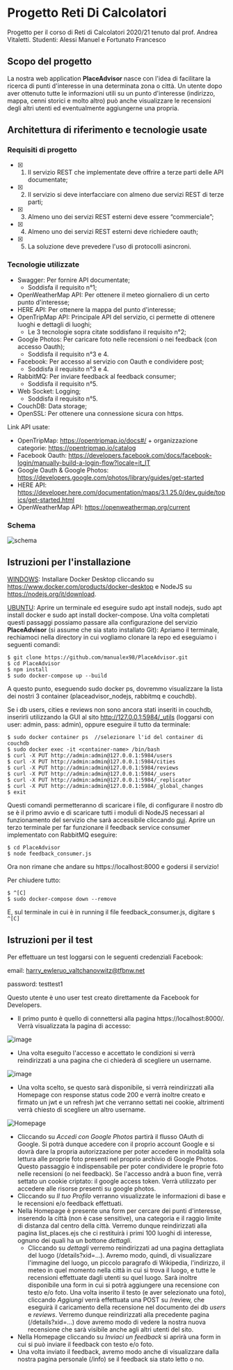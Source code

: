 # Progetto Reti Di Calcolatori
Progetto per il corso di Reti di Calcolatori 2020/21 tenuto dal prof. Andrea Vitaletti.
Studenti: Alessi Manuel e Fortunato Francesco

## Scopo del progetto
La nostra web application **PlaceAdvisor** nasce con l'idea di facilitare la ricerca di punti d'interesse in una determinata zona o città. Un utente dopo aver ottenuto tutte le informazioni utili su un punto d'interesse (indirizzo, mappa, cenni storici e molto altro) può anche visualizzare le recensioni degli altri utenti ed eventualmente aggiungerne una propria.

## Architettura di riferimento e tecnologie usate

### Requisiti di progetto
- [x] 1. Il servizio REST che implementate deve offrire a terze parti delle API documentate;
- [x] 2. Il servizio si deve interfacciare con almeno due servizi REST di terze parti;
- [x] 3. Almeno uno dei servizi REST esterni deve essere “commerciale”;
- [x] 4. Almeno uno dei servizi REST esterni deve richiedere oauth;
- [x] 5. La soluzione deve prevedere l'uso di protocolli asincroni.

### Tecnologie utilizzate
- Swagger: Per fornire API documentate;
  - Soddisfa il requisito n°1;
- OpenWeatherMap API: Per ottenere il meteo giornaliero di un certo punto d'interesse;
- HERE API: Per ottenere la mappa del punto d'interesse;
- OpenTripMap API: Principale API del servizio, ci permette di ottenere luoghi e dettagli di luoghi;
  - Le 3 tecnologie sopra citate soddisfano il requisito n°2;
- Google Photos: Per caricare foto nelle recensioni o nei feedback (con accesso Oauth);
  - Soddisfa il requisito n°3 e 4.
- Facebook: Per accesso al servizio con Oauth e condividere post;
  - Soddisfa il requisito n°3 e 4.
- RabbitMQ: Per inviare feedback al feedback consumer;
  - Soddisfa il requisito n°5.
- Web Socket: Logging;
  - Soddisfa il requisito n°5.
- CouchDB: Data storage;
- OpenSSL: Per ottenere una connessione sicura con https.

Link API usate:
- OpenTripMap:  https://opentripmap.io/docs#/ + organizzazione categorie: https://opentripmap.io/catalog
- Facebook Oauth: https://developers.facebook.com/docs/facebook-login/manually-build-a-login-flow?locale=it_IT
- Google Oauth & Google Photos: https://developers.google.com/photos/library/guides/get-started
- HERE API: https://developer.here.com/documentation/maps/3.1.25.0/dev_guide/topics/get-started.html
- OpenWeatherMap API: https://openweathermap.org/current

### Schema
![schema](https://user-images.githubusercontent.com/50673340/123996987-32954380-d9d0-11eb-82de-451ae15e42a3.jpg)



## Istruzioni per l'installazione
<ins>WINDOWS</ins>: Installare Docker Desktop cliccando su https://www.docker.com/products/docker-desktop e NodeJS su https://nodejs.org/it/download.

<ins>UBUNTU</ins>: Aprire un terminale ed eseguire sudo apt install nodejs, sudo apt install docker e sudo apt install docker-compose.
Una volta completati questi passaggi possiamo passare alla configurazione del servizio **PlaceAdvisor** (si assume che sia stato installato Git):
Apriamo il terminale, rechiamoci nella directory in cui vogliamo clonare la repo ed eseguiamo i seguenti comandi:
```
$ git clone https://github.com/manualex98/PlaceAdvisor.git
$ cd PlaceAdvisor
$ npm install
$ sudo docker-compose up --build
```
A questo punto, eseguendo sudo docker ps, dovremmo visualizzare la lista dei nostri 3 container (placeadvisor_nodejs, rabbitmq e couchdb).

Se i db users, cities e reviews non sono ancora stati inseriti in couchdb, inserirli utilizzando la GUI al sito http://127.0.0.1:5984/_utils (loggarsi con user: admin, pass: admin), oppure eseguire il tutto da terminale:
```
$ sudo docker container ps  //selezionare l'id del container di couchdb
$ sudo docker exec -it <container-name> /bin/bash
$ curl -X PUT http://admin:admin@127.0.0.1:5984/users
$ curl -X PUT http://admin:admin@127.0.0.1:5984/cities
$ curl -X PUT http://admin:admin@127.0.0.1:5984/reviews
$ curl -X PUT http://admin:admin@127.0.0.1:5984/_users
$ curl -X PUT http://admin:admin@127.0.0.1:5984/_replicator
$ curl -X PUT http://admin:admin@127.0.0.1:5984/_global_changes
$ exit
```
Questi comandi permetteranno di scaricare i file, di configurare il nostro db se è il primo avvio e di scaricare tutti i moduli di NodeJS necessari al funzionamento del servizio che sarà accessibile cliccando [qui](https://localhost:8000).
Aprire un terzo terminale per far funzionare il feedback service consumer implementato con RabbitMQ eseguire:
```
$ cd PlaceAdvisor
$ node feedback_consumer.js
```
Ora non rimane che andare su https://localhost:8000 e godersi il servizio!

Per chiudere tutto:
```
$ ^[C]
$ sudo docker-compose down --remove
```
E, sul terminale in cui è in running il file feedback_consumer.js, digitare  ` $ ^[C] `


## Istruzioni per il test
Per effettuare un test loggarsi con le seguenti credenziali Facebook:

email: 	harry_ewleruo_valtchanovwitz@tfbnw.net

password: testtest1

Questo utente è uno user test creato direttamente da Facebook for Developers. 


- Il primo punto è quello di connettersi alla pagina https://localhost:8000/. Verrà visualizzata la pagina di accesso: 

![image](https://user-images.githubusercontent.com/50673340/124497558-4ae3d480-ddbb-11eb-859b-6c6e44392392.png)

- Una volta eseguito l'accesso e accettato le condizioni si verrà reindirizzati a una pagina che ci chiederà di scegliere un username.

![image](https://user-images.githubusercontent.com/50673340/124497876-d1001b00-ddbb-11eb-94f6-a557ce7e76f6.png)

- Una volta scelto, se questo sarà disponibile, si verrà reindirizzati alla Homepage con response status code 200 e verrà inoltre creato e firmato un jwt e un refresh jwt che verranno settati nei cookie, altrimenti verrà chiesto di scegliere un altro username. 

![Homepage](https://user-images.githubusercontent.com/50673340/123555798-42bae200-d788-11eb-906c-4531dcad3d16.png)

- Cliccando su *Accedi con Google Photos* partirà il flusso OAuth di Google. Si potrà dunque accedere con il proprio account Google e si dovrà dare la propria autorizzazione per poter accedere in modalità sola lettura alle proprie foto presenti nel proprio archivio di Google Photos. Questo passaggio è indispensabile per poter condividere le proprie foto nelle recensioni (o nei feedback). Se l'accesso andrà a buon fine, verrà settato un cookie criptato: il google access token. Verrà utilizzato per accedere alle risorse presenti su google photos.
- Cliccando su *Il tuo Profilo* verranno visualizzate le informazioni di base e le recensioni e/o feedback effettuati. 
- Nella Homepage è presente una form per cercare dei punti d'interesse, inserendo la città (non è case sensitive), una categoria e il raggio limite di distanza dal centro della città. Verremo dunque reindirizzati alla pagina list_places.ejs che ci restituirà i primi 100 luoghi di interesse, ognuno dei quali ha un bottone *dettagli*.
  - Cliccando su *dettagli* verremo reindirizzati ad una pagina dettagliata del luogo (/details?xid=...). Avremo modo, quindi, di visualizzare l'immagine del luogo, un piccolo paragrafo di Wikipedia, l'indirizzo, il meteo in quel momento nella città in cui si trova il luogo, e tutte le recensioni effettuate dagli utenti su quel luogo. Sarà inoltre disponibile una form in cui si potrà aggiungere una recensione con testo e/o foto. Una volta inserito il testo (e aver selezionato una foto), cliccando *Aggiungi* verrà effettuata una POST su /review, che eseguirà il caricamento della recensione nel documento dei db *users* e *reviews*. Verremo dunque reindirizzati alla precedente pagina (/details?xid=...) dove avremo modo di vedere la nostra nuova recensione che sarà visibile anche agli altri utenti del sito.
- Nella Homepage cliccando su *Inviaci un feedback* si aprirà una form in cui si può inviare il feedback con testo e/o foto.
- Una volta inviato il feedback, avremo modo anche di visualizzare dalla nostra pagina personale (/info) se il feedback sia stato letto o no.


